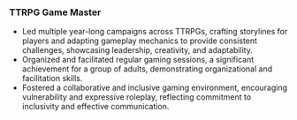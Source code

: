 ### TTRPG Game Master
- Led multiple year-long campaigns across TTRPGs, crafting storylines for players and adapting gameplay mechanics to provide consistent challenges, showcasing leadership, creativity, and adaptability.
- Organized and facilitated regular gaming sessions, a significant achievement for a group of adults, demonstrating organizational and facilitation skills.
- Fostered a collaborative and inclusive gaming environment, encouraging vulnerability and expressive roleplay, reflecting commitment to inclusivity and effective communication.